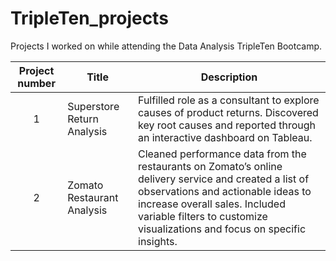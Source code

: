 
# TripleTen_projects
Projects I worked on while attending the Data Analysis TripleTen Bootcamp.


| Project number | Title | Description |
| :-----------: | ----------- |----------- |
| 1 | Superstore Return Analysis | Fulfilled role as a consultant to explore causes of product returns. Discovered key root causes and reported through an interactive dashboard on Tableau. |
| 2 | Zomato Restaurant Analysis | Cleaned performance data from the restaurants on Zomato’s online delivery service and created a list of observations and actionable ideas to increase overall sales. Included variable filters to customize visualizations and focus on specific insights. |
